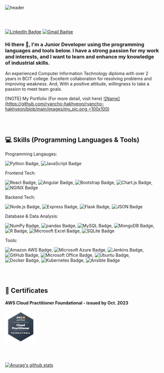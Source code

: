 

![header](https://capsule-render.vercel.app/api?type=waving&color=auto&height=300&section=header&text=Ryan%20Cho&fontSize=90&animation=fadeIn&fontAlignY=38&desc=My%20GitHub%20Profile%20!%20Junior%20Developer%20!&descAlignY=51&descAlign=62)


<br/>
<br/>

[![LinkedIn Badge](https://img.shields.io/badge/LinkedIn-0A66C2?logo=linkedin&logoColor=fff&style=flat&link=https://www.linkedin.com/in/ryan-hakhyeon-cho/)](https://www.linkedin.com/in/ryan-hakhyeon-cho/)
[![Gmail Badge](https://img.shields.io/badge/Gmail-EA4335?logo=gmail&logoColor=fff&style=flat-square&link=mailto:ryancho.hakhyeon@gmail.com)](mailto:ryancho.hakhyeon@gmail.com)


### Hi there :wave:, I'm a Junior Developer using the programming languages and tools below. I have a strong passion for my work and interests, and I want to learn and enhance my knowledge of industrial skills.

An experienced Computer Information Technology diploma with over 2 years in BCIT college. Excellent collaboration for resolving problems and improving weakness. And, With a positive attitude, willingness to take a passion to meet team goals.

[!NOTE]
My Portfolio (For more detail, visit here)
[![Name](https://github.com/ryancho-hakhyeon/ryancho-hakhyeon/blob/main/images/my_pic.png =100x100)](https://ryanchoportfolio.netlify.app/)

<br/>
<br/>

## :computer: Skills (Programming Languages & Tools)

<p>Programming Langauges: </p>
<p><img src="https://img.shields.io/badge/Python-3776AB?logo=python&logoColor=fff&style=flat-square" alt="Python Badge">, <img src="https://img.shields.io/badge/JavaScript-F7DF1E?logo=javascript&logoColor=000&style=flat-square" alt="JavaScript Badge"></p>

<p>Frontend Tech: </p>
<p><img src="https://img.shields.io/badge/React-61DAFB?logo=react&logoColor=000&style=flat-square" alt="React Badge">, <img src="https://img.shields.io/badge/Angular-DD0031?logo=angular&logoColor=fff&style=flat-square" alt="Angular Badge">, <img src="https://img.shields.io/badge/Bootstrap-7952B3?logo=bootstrap&logoColor=fff&style=flat-square" alt="Bootstrap Badge">, <img src="https://img.shields.io/badge/Chart.js-FF6384?logo=chartdotjs&logoColor=fff&style=flat-square" alt="Chart.js Badge">, <img src="https://img.shields.io/badge/NGINX-009639?logo=nginx&logoColor=fff&style=flat-square" alt="NGINX Badge"></p>

<p>Backend Tech: </p>
<p><img src="https://img.shields.io/badge/Node.js-393?logo=nodedotjs&logoColor=fff&style=flat-square" alt="Node.js Badge">, <img src="https://img.shields.io/badge/Express-000?logo=express&logoColor=fff&style=flat-square" alt="Express Badge">, <img src="https://img.shields.io/badge/Flask-000?logo=flask&logoColor=fff&style=flat-square" alt="Flask Badge">, <img src="https://img.shields.io/badge/JSON-000?logo=json&logoColor=fff&style=flat-square" alt="JSON Badge"></p>

<p>Database & Data Analysis: </p>
<p><img src="https://img.shields.io/badge/NumPy-013243?logo=numpy&logoColor=fff&style=flat-square" alt="NumPy Badge">, <img src="https://img.shields.io/badge/pandas-150458?logo=pandas&logoColor=fff&style=flat-square" alt="pandas Badge">, <img src="https://img.shields.io/badge/MySQL-4479A1?logo=mysql&logoColor=fff&style=flat-square" alt="MySQL Badge">, <img src="https://img.shields.io/badge/MongoDB-47A248?logo=mongodb&logoColor=fff&style=flat-square" alt="MongoDB Badge">, <img src="https://img.shields.io/badge/R-276DC3?logo=r&logoColor=fff&style=flat-square" alt="R Badge">, <img src="https://img.shields.io/badge/Microsoft%20Excel-217346?logo=microsoftexcel&logoColor=fff&style=flat-square" alt="Microsoft Excel Badge">, <img src="https://img.shields.io/badge/SQLite-003B57?logo=sqlite&logoColor=fff&style=flat-square" alt="SQLite Badge"></p>

<p>Tools: </p>
<p><img src="https://img.shields.io/badge/Amazon%20AWS-232F3E?logo=amazonaws&logoColor=fff&style=flat-square" alt="Amazon AWS Badge">, <img src="https://img.shields.io/badge/Microsoft%20Azure-0078D4?logo=microsoftazure&logoColor=fff&style=flat-square" alt="Microsoft Azure Badge">, <img src="https://img.shields.io/badge/Jenkins-D24939?logo=jenkins&logoColor=fff&style=flat-square" alt="Jenkins Badge">, <img src="https://img.shields.io/badge/GitHub-181717?logo=github&logoColor=fff&style=flat-square" alt="GitHub Badge">, <img src="https://img.shields.io/badge/Microsoft%20Office-D83B01?logo=microsoftoffice&logoColor=fff&style=flat-square" alt="Microsoft Office Badge">, <img src="https://img.shields.io/badge/Ubuntu-E95420?logo=ubuntu&logoColor=fff&style=flat-square" alt="Ubuntu Badge">, <img src="https://img.shields.io/badge/Docker-2496ED?logo=docker&logoColor=fff&style=flat-square" alt="Docker Badge">, <img src="https://img.shields.io/badge/Kubernetes-326CE5?logo=kubernetes&logoColor=fff&style=flat-square" alt="Kubernetes Badge">, <img src="https://img.shields.io/badge/Ansible-E00?logo=ansible&logoColor=fff&style=flat-square" alt="Ansible Badge"></p>

<br/>
<br/>

## :book: Certificates
#### AWS Cloud Practitioner Foundational - issued by Oct. 2023
[![AWS Cloud Pratitioner Foundational](https://github.com/ryancho-hakhyeon/ryancho-hakhyeon/blob/main/images/aws-certified-cloud-practitioner.png)](https://www.credly.com/badges/da4e2591-5df4-4550-8517-f1f71a82b60b/public_url)

<!--
**ryancho-hakhyeon/ryancho-hakhyeon** is a ✨ _special_ ✨ repository because its `README.md` (this file) appears on your GitHub profile.

Here are some ideas to get you started:

- 🔭 I’m currently working on ...
- 🌱 I’m currently learning ...
- 👯 I’m looking to collaborate on ...
- 🤔 I’m looking for help with ...
- 💬 Ask me about ...
- 📫 How to reach me: ...
- 😄 Pronouns: ...
- ⚡ Fun fact: ...

Badge Icons: https://badges.pages.dev/
emoji Icons: https://security-nanglam.tistory.com/491
Profile Header: https://github.com/kyechan99/capsule-render
Stats: https://github.com/anuraghazra/github-readme-stats
-->

<!--
[![Anurag's GitHub stats](https://github-readme-stats.vercel.app/api?username=anuraghazra)](https://github.com/anuraghazra/github-readme-stats)
-->

<br/>
<br/>

 [![Anurag's github stats](https://github-readme-stats.vercel.app/api?username=ryancho-hakhyeon)](https://github.com/anuraghazra/github-readme-stats)



